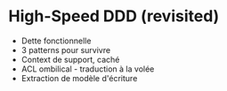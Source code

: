 # High-Speed DDD (revisited)

- Dette fonctionnelle
- 3 patterns pour survivre
- Context de support, caché
- ACL ombilical - traduction à la volée
- Extraction de modèle d'écriture 
